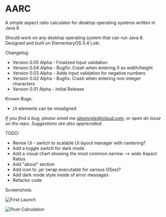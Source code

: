 # AARC
A simple aspect ratio calculator for desktop operating systems written in Java 8

Should work on any desktop operating system that can run Java 8. Designed and built on ElementaryOS 0.4 Loki.

Changelog:

- Version 0.05 Alpha - Finalized input validation
- Version 0.04 Alpha - Bugfix: Crash when entering 0 as width/height
- Version 0.03 Alpha - Adds input validation for negative numbers
- Version 0.02 Alpha - Bugfix: Crash when entering non-integer characters
- Version 0.01 Alpha - Initial Release

Known Bugs:

- UI elements can be misaligned

*If you find a bug, please email me alexnoyle@icloud.com, or open an issue on the repo. Suggestions are also appreciated.*

TODO:

- Revise UI - switch to scalable UI layout manager with centering?
- Add a toggle switch for dark mode
- Add a visual chart showing the most common narrow --> wide Aspect Ratios
- Add "about" section
- Add icon to .jar (wrap executable for various OSes)?
- Add dark mode style inside of error messages
- Refactor code

Screenshots:

![First Launch](http://i.imgur.com/AeynAGw.png)

![Post-Calculation](http://i.imgur.com/vN2SvgS.png)
